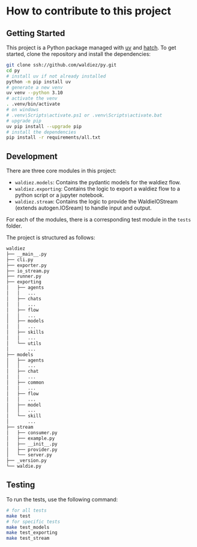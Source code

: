 # How to contribute to this project

## Getting Started

This project is a Python package managed with [uv](https://github.com/astral-sh/uv) and [hatch](https://github.com/pypa/hatch). To get started, clone the repository and install the dependencies:

```bash
git clone ssh://github.com/waldiez/py.git
cd py
# install uv if not already installed
python -m pip install uv
# generate a new venv
uv venv --python 3.10
# activate the venv
. .venv/bin/activate
# on windows
# .venv\Scripts\activate.ps1 or .venv\Scripts\activate.bat
# upgrade pip
uv pip install --upgrade pip
# install the dependencies
pip install -r requirements/all.txt
```

## Development

There are three core modules in this project:

- `waldiez.models`: Contains the pydantic models for the waldiez flow.
- `waldiez.exporting`: Contains the logic to export a waldiez flow to a python script or a jupyter notebook.
- `waldiez.stream`: Contains the logic to provide the WaldieIOStream (extends autogen.IOSream) to handle input and output.

For each of the modules, there is a corresponding test module in the `tests` folder.

The project is structured as follows:

``` bash
waldiez
├── __main__.py
├── cli.py
├── exporter.py
├── io_stream.py
├── runner.py
├── exporting
│   ├── agents
│   │   ...
│   ├── chats
│   │   ...
│   ├── flow
│   │   ...
│   ├── models
│   │   ...
│   ├── skills
│   │   ...
│   └── utils
│       ...
├── models
│   ├── agents
│   │   ...
│   ├── chat
│   │   ...
│   ├── common
│   │   ...
│   ├── flow
│   │   ...
│   ├── model
│   │   ...
│   └── skill
│       ...
├── stream
│   ├── consumer.py
│   ├── example.py
│   ├── __init__.py
│   ├── provider.py
│   └── server.py
├── _version.py
└── waldie.py
```

## Testing

To run the tests, use the following command:

```bash
# for all tests
make test
# for specific tests
make test_models
make test_exporting
make test_stream
```
